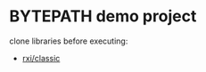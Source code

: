 # BYTEPATH demo project

clone libraries before executing:
- [rxi/classic](https://github.com/rxi/classic)

